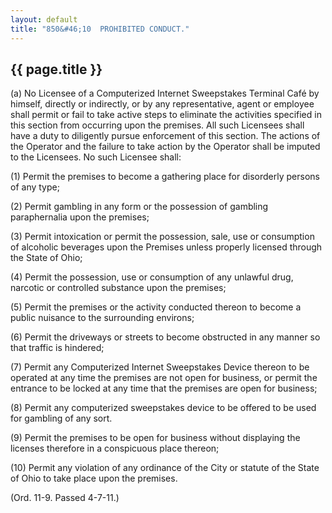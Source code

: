 ```yaml
---
layout: default
title: "850&#46;10  PROHIBITED CONDUCT."
---
```


{{ page.title }}
----------------

(a) No Licensee of a Computerized Internet Sweepstakes Terminal Caf&eacute; by himself, directly or indirectly, or by any representative, agent or employee shall permit or fail to take active steps to eliminate the activities specified in this section from occurring upon the premises. All such Licensees shall have a duty to diligently pursue enforcement of this section. The actions of the Operator and the failure to take action by the Operator shall be imputed to the Licensees. No such Licensee shall:

(1)  Permit the premises to become a gathering place for disorderly persons of any type;

(2)  Permit gambling in any form or the possession of gambling paraphernalia upon the premises;

(3)  Permit intoxication or permit the possession, sale, use or consumption of alcoholic beverages upon the Premises unless properly licensed through the State of Ohio; 

(4)  Permit the possession, use or consumption of any unlawful drug, narcotic or controlled substance upon the premises; 

(5)  Permit the premises or the activity conducted thereon to become a public nuisance to the surrounding environs;

(6)  Permit the driveways or streets to become obstructed in any manner so that traffic is hindered;

(7)  Permit any Computerized Internet Sweepstakes Device thereon to be operated at any time the premises are not open for business, or permit the entrance to be locked at any time that the premises are open for business; 

(8)  Permit any computerized sweepstakes device to be offered to be used for gambling of any sort.

(9)  Permit the premises to be open for business without displaying the licenses therefore in a conspicuous place thereon;

(10)  Permit any violation of any ordinance of the City or statute of the State of Ohio to take place upon the premises.

  (Ord. 11-9. Passed 4-7-11.)